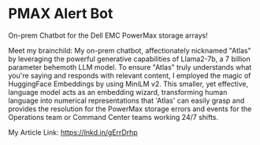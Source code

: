 # PMAX Alert Bot

On-prem Chatbot for the Dell EMC PowerMax storage arrays!

Meet my brainchild: My on-prem chatbot, affectionately nicknamed "Atlas" by leveraging the powerful generative capabilities of Llama2-7b, a 7 billion parameter behemoth LLM model. To ensure "Atlas" truly understands what you're saying and responds with relevant content, I employed the magic of HuggingFace Embeddings by using MiniLM v2. This smaller, yet effective, language model acts as an embedding wizard, transforming human language into numerical representations that 'Atlas' can easily grasp and provides the resolution for the PowerMax storage errors and events for the Operations team or Command Center teams working 24/7 shifts.

My Article Link: https://lnkd.in/gErrDrhp
